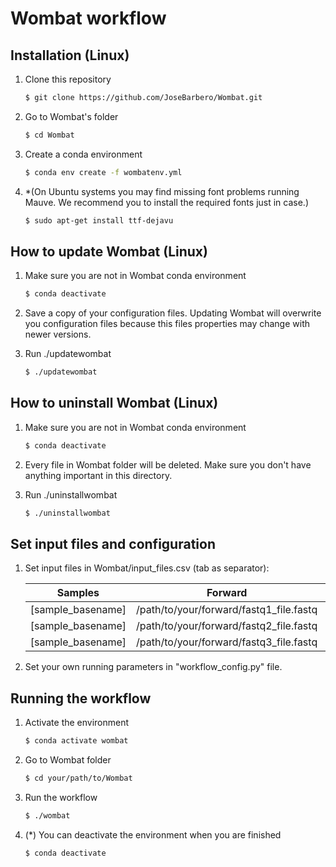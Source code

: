 # Wombat workflow

## Installation (Linux)

1. Clone this repository
    ```bash
    $ git clone https://github.com/JoseBarbero/Wombat.git
    ```
1. Go to Wombat's folder
    ```bash
    $ cd Wombat
    ```
1. Create a conda environment
    ```bash
    $ conda env create -f wombatenv.yml 
    ```
1. *(On Ubuntu systems you may find missing font problems running Mauve. We recommend you to install the required fonts just in case.)
    ```bash
    $ sudo apt-get install ttf-dejavu
    ```

## How to update Wombat (Linux)

1. Make sure you are not in Wombat conda environment
    ```bash
    $ conda deactivate
    ```
1. Save a copy of your configuration files. Updating Wombat will overwrite you configuration files because this files properties may change with newer versions.

1. Run ./updatewombat
    ```bash
    $ ./updatewombat
    ```

## How to uninstall Wombat (Linux)

1. Make sure you are not in Wombat conda environment
    ```bash
    $ conda deactivate
    ```
1. Every file in Wombat folder will be deleted. Make sure you don't have anything important in this directory.

1. Run ./uninstallwombat
    ```bash
    $ ./uninstallwombat
    ```


## Set input files and configuration

1.  Set input files in Wombat/input_files.csv (tab as separator):

    | Samples        | Forward           | Reverse  | Genus  | Species  |
    | ------------- |:-------------:|:-----:|:-----:|:-----:|
    | [sample_basename]  | /path/to/your/forward/fastq1_file.fastq | /path/to/your/reverse/fastq1_file.fastq | YourStrainGenus | YourStrainSpecies
    | [sample_basename]  | /path/to/your/forward/fastq2_file.fastq | /path/to/your/reverse/fastq2_file.fastq | YourStrainGenus | YourStrainSpecies
    | [sample_basename]  | /path/to/your/forward/fastq3_file.fastq | /path/to/your/reverse/fastq3_file.fastq | YourStrainGenus | YourStrainSpecies

1. Set your own running parameters in "workflow_config.py" file.

## Running the workflow

1. Activate the environment
    ```bash
    $ conda activate wombat
    ```
1. Go to Wombat folder
    ```bash
    $ cd your/path/to/Wombat
    ```
1. Run the workflow
    ```bash
    $ ./wombat
    ```
1. \(*) You can deactivate the environment when you are finished
    ```bash
    $ conda deactivate
    ```

